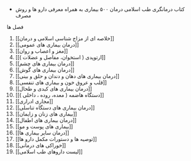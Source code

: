 - کتاب
درمانگری طب اسلامی درمان ۵۰۰ بیماری
به همراه معرفی دارو ها و روش مصرف


فصل ها

1. [[خلاصه ای از مزاج شناسی اسلامی و درمان]]
2. [[درمان بیماری های عمومی]]
3. [[مغز و اعصاب و روان]]
4. [[ارتوپدی ( استخوان، مفاصل و عضلات )]]
5. [[درمان بیماری های چشم]]
6. [[درمان بیماری های گوش]]
7. [[درمان بیماری های دهان و دندان و حلق و بینی]]
8. [[قلب و عروق خون و بیماری های تنفسی]]
9. [[درمان بیماری های کبدی و طحال]]
10. [[دستگاه هاضمه ( معده، روده ، داخلی )]]
11. [[مجاری ادراری]]
12. [[درمان بیماری های دستگاه تناسلی]]
13. [[بیماری های زنان و زایمان]]
14. [[درمان بیماری های اطفال]]
15. [[بیماری های پوست و مو]]
16. [[درمان سایر بیماری ها]]
17. [[توصیه ها و دستورات مکمل دارو ها]]
18. [[خوراکی های درمانی]]
19. [[لیست داروهای طب اسلامی]]
